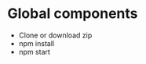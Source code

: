 <h1>Global components</h1>
<ul>
  <li>Clone or download zip</li>
  <li>npm install</li>
  <li>npm start</li>
</ul>
